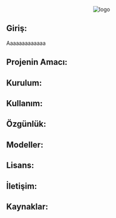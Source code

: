 <p align="center">
  <img src="https://github.com/user-attachments/assets/5f0749a2-a8af-4e0a-9555-46f487b43c3f" alt="logo">
</p>

## Giriş:

Aaaaaaaaaaaaa

## Projenin Amacı:

## Kurulum:

## Kullanım:

## Özgünlük:

## Modeller:

## Lisans:

## İletişim:

## Kaynaklar:
